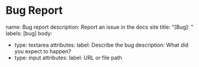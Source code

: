 # Bug Report

name: Bug report
description: Report an issue in the docs site
title: "[Bug]: "
labels: [bug]
body:

- type: textarea
    attributes:
      label: Describe the bug
      description: What did you expect to happen?
- type: input
    attributes:
      label: URL or file path
